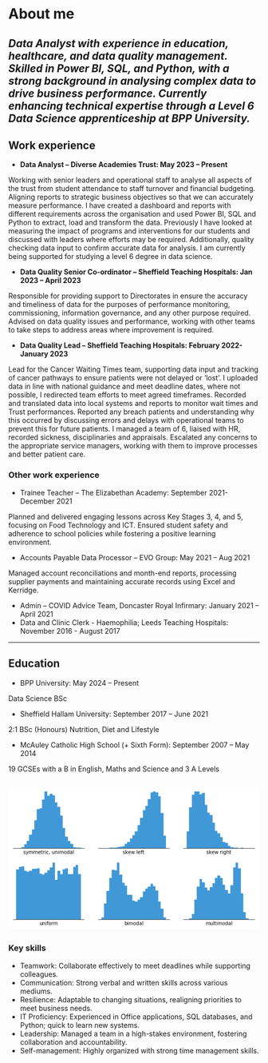 # About me
*Data Analyst with experience in education, healthcare, and data quality management. Skilled in Power BI, SQL, and Python, with a strong background in analysing complex data to drive business performance. Currently enhancing technical expertise through a Level 6 Data Science apprenticeship at BPP University.*
---
## Work experience
-	**Data Analyst – Diverse Academies Trust: May 2023 – Present**
  
Working with senior leaders and operational staff to analyse all aspects of the trust from student attendance to staff turnover and financial budgeting. Aligning reports to strategic business objectives so that we can accurately measure performance. I have created a dashboard and reports with different requirements across the organisation and used Power BI, SQL and Python to extract, load and transform the data. Previously I have looked at measuring the impact of programs and interventions for our students and discussed with leaders where efforts may be required. Additionally, quality checking data input to confirm accurate data for analysis. I am currently being supported for studying a level 6 degree in data science.
- **Data Quality Senior Co-ordinator – Sheffield Teaching Hospitals: Jan 2023 – April 2023**
  
Responsible for providing support to Directorates in ensure the accuracy and timeliness of data for the purposes of performance monitoring, commissioning, information governance, and any other purpose required. Advised on data quality issues and performance, working with other teams to take steps to address areas where improvement is required. 
- **Data Quality Lead – Sheffield Teaching Hospitals: February 2022-January 2023**
  
Lead for the Cancer Waiting Times team, supporting data input and tracking of cancer pathways to ensure patients were not delayed or ‘lost’. I uploaded data in line with national guidance and meet deadline dates, where not possible, I redirected team efforts to meet agreed timeframes. Recorded and translated data into local systems and reports to monitor wait times and Trust performances. Reported any breach patients and understanding why this occurred by discussing errors and delays with operational teams to prevent this for future patients. I managed a team of 6, liaised with HR, recorded sickness, disciplinaries and appraisals. Escalated any concerns to the appropriate service managers, working with them to improve processes and better patient care.

### Other work experience 
- Trainee Teacher – The Elizabethan Academy: September 2021-December 2021
  
Planned and delivered engaging lessons across Key Stages 3, 4, and 5, focusing on Food Technology and ICT. Ensured student safety and adherence to school policies while fostering a positive learning environment.
- Accounts Payable Data Processor – EVO Group: May 2021 – Aug 2021
  
Managed account reconciliations and month-end reports, processing supplier payments and maintaining accurate records using Excel and Kerridge.
- Admin – COVID Advice Team, Doncaster Royal Infirmary:  January 2021 – April 2021
- Data and Clinic Clerk - Haemophilia; Leeds Teaching Hospitals: November 2016 - August 2017 
---
## Education
- BPP University: May 2024 – Present
  
Data Science BSc 
- Sheffield Hallam University: September 2017 – June 2021
  
2:1 BSc (Honours) Nutrition, Diet and Lifestyle 
- McAuley Catholic High School (+ Sixth Form): September 2007 – May 2014
  
19 GCSEs with a B in English, Maths and Science and 3 A Levels 

![Histogram](assets/histogram-example-2.png)
---
### Key skills
- Teamwork: Collaborate effectively to meet deadlines while supporting colleagues.
- Communication: Strong verbal and written skills across various mediums.
- Resilience: Adaptable to changing situations, realigning priorities to meet business needs.
- IT Proficiency: Experienced in Office applications, SQL databases, and Python; quick to learn new systems.
- Leadership: Managed a team in a high-stakes environment, fostering collaboration and accountability.
- Self-management: Highly organized with strong time management skills.

